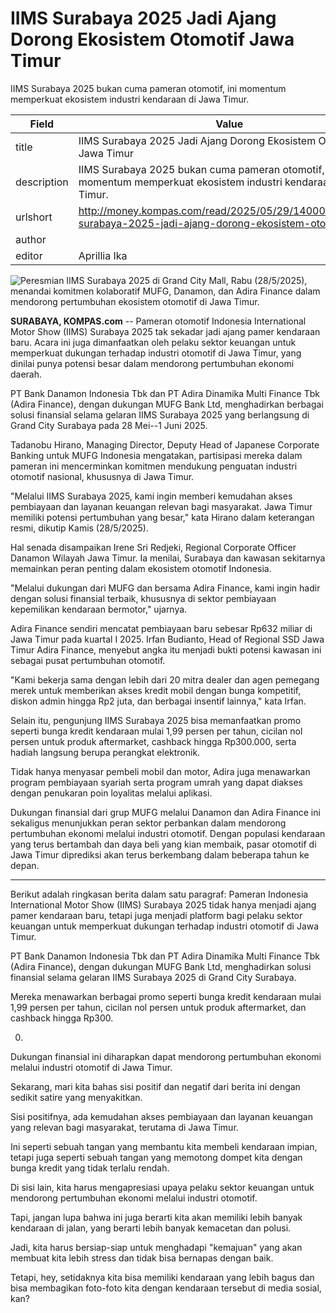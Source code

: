 # IIMS Surabaya 2025 Jadi Ajang Dorong Ekosistem Otomotif Jawa Timur

IIMS Surabaya 2025 bukan cuma pameran otomotif, ini momentum memperkuat ekosistem industri kendaraan di Jawa Timur.

| Field       | Value                                                       |
|-------------|-------------------------------------------------------------|
| title       | IIMS Surabaya 2025 Jadi Ajang Dorong Ekosistem Otomotif Jawa Timur |
| description | IIMS Surabaya 2025 bukan cuma pameran otomotif, ini momentum memperkuat ekosistem industri kendaraan di Jawa Timur. |
| urlshort    | http://money.kompas.com/read/2025/05/29/140000326/iims-surabaya-2025-jadi-ajang-dorong-ekosistem-oto |
| author      |  |
| editor      | Aprillia Ika |

![Peresmian IIMS Surabaya 2025 di Grand City Mall, Rabu (28/5/2025), menandai komitmen kolaboratif MUFG, Danamon, dan Adira Finance dalam mendorong pertumbuhan ekosistem otomotif di Jawa Timur.](https://asset.kompas.com/crops/3mR8zK2F05yAnUWbELhBisfN9Io=/160x167:1440x1020/750x500/data/photo/2025/05/29/6837e8badf799.jpg)

**SURABAYA, KOMPAS.com** -- Pameran otomotif Indonesia International Motor Show (IIMS) Surabaya 2025 tak sekadar jadi ajang pamer kendaraan baru. Acara ini juga dimanfaatkan oleh pelaku sektor keuangan untuk memperkuat dukungan terhadap industri otomotif di Jawa Timur, yang dinilai punya potensi besar dalam mendorong pertumbuhan ekonomi daerah.

PT Bank Danamon Indonesia Tbk dan PT Adira Dinamika Multi Finance Tbk (Adira Finance), dengan dukungan MUFG Bank Ltd, menghadirkan berbagai solusi finansial selama gelaran IIMS Surabaya 2025 yang berlangsung di Grand City Surabaya pada 28 Mei--1 Juni 2025.

Tadanobu Hirano, Managing Director, Deputy Head of Japanese Corporate Banking untuk MUFG Indonesia mengatakan, partisipasi mereka dalam pameran ini mencerminkan komitmen mendukung penguatan industri otomotif nasional, khususnya di Jawa Timur.

"Melalui IIMS Surabaya 2025, kami ingin memberi kemudahan akses pembiayaan dan layanan keuangan relevan bagi masyarakat. Jawa Timur memiliki potensi pertumbuhan yang besar," kata Hirano dalam keterangan resmi, dikutip Kamis (28/5/2025).

Hal senada disampaikan Irene Sri Redjeki, Regional Corporate Officer Danamon Wilayah Jawa Timur. Ia menilai, Surabaya dan kawasan sekitarnya memainkan peran penting dalam ekosistem otomotif Indonesia.

"Melalui dukungan dari MUFG dan bersama Adira Finance, kami ingin hadir dengan solusi finansial terbaik, khususnya di sektor pembiayaan kepemilikan kendaraan bermotor," ujarnya.

Adira Finance sendiri mencatat pembiayaan baru sebesar Rp632 miliar di Jawa Timur pada kuartal I 2025. Irfan Budianto, Head of Regional SSD Jawa Timur Adira Finance, menyebut angka itu menjadi bukti potensi kawasan ini sebagai pusat pertumbuhan otomotif.

"Kami bekerja sama dengan lebih dari 20 mitra dealer dan agen pemegang merek untuk memberikan akses kredit mobil dengan bunga kompetitif, diskon admin hingga Rp2 juta, dan berbagai insentif lainnya," kata Irfan.

Selain itu, pengunjung IIMS Surabaya 2025 bisa memanfaatkan promo seperti bunga kredit kendaraan mulai 1,99 persen per tahun, cicilan nol persen untuk produk aftermarket, cashback hingga Rp300.000, serta hadiah langsung berupa perangkat elektronik.

Tidak hanya menyasar pembeli mobil dan motor, Adira juga menawarkan program pembiayaan syariah serta program umrah yang dapat diakses dengan penukaran poin loyalitas melalui aplikasi.

Dukungan finansial dari grup MUFG melalui Danamon dan Adira Finance ini sekaligus menunjukkan peran sektor perbankan dalam mendorong pertumbuhan ekonomi melalui industri otomotif. Dengan populasi kendaraan yang terus bertambah dan daya beli yang kian membaik, pasar otomotif di Jawa Timur diprediksi akan terus berkembang dalam beberapa tahun ke depan.

---
Berikut adalah ringkasan berita dalam satu paragraf: Pameran Indonesia International Motor Show (IIMS) Surabaya 2025 tidak hanya menjadi ajang pamer kendaraan baru, tetapi juga menjadi platform bagi pelaku sektor keuangan untuk memperkuat dukungan terhadap industri otomotif di Jawa Timur.

 PT Bank Danamon Indonesia Tbk dan PT Adira Dinamika Multi Finance Tbk (Adira Finance), dengan dukungan MUFG Bank Ltd, menghadirkan solusi finansial selama gelaran IIMS Surabaya 2025 di Grand City Surabaya.

 Mereka menawarkan berbagai promo seperti bunga kredit kendaraan mulai 1,99 persen per tahun, cicilan nol persen untuk produk aftermarket, dan cashback hingga Rp300.

000.

 Dukungan finansial ini diharapkan dapat mendorong pertumbuhan ekonomi melalui industri otomotif di Jawa Timur.



Sekarang, mari kita bahas sisi positif dan negatif dari berita ini dengan sedikit satire yang menyakitkan.

 Sisi positifnya, ada kemudahan akses pembiayaan dan layanan keuangan yang relevan bagi masyarakat, terutama di Jawa Timur.

 Ini seperti sebuah tangan yang membantu kita membeli kendaraan impian, tetapi juga seperti sebuah tangan yang memotong dompet kita dengan bunga kredit yang tidak terlalu rendah.

 Di sisi lain, kita harus mengapresiasi upaya pelaku sektor keuangan untuk mendorong pertumbuhan ekonomi melalui industri otomotif.

 Tapi, jangan lupa bahwa ini juga berarti kita akan memiliki lebih banyak kendaraan di jalan, yang berarti lebih banyak kemacetan dan polusi.

 Jadi, kita harus bersiap-siap untuk menghadapi "kemajuan" yang akan membuat kita lebih stress dan tidak bisa bernapas dengan baik.

 Tetapi, hey, setidaknya kita bisa memiliki kendaraan yang lebih bagus dan bisa membagikan foto-foto kita dengan kendaraan tersebut di media sosial, kan?
